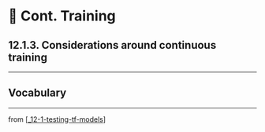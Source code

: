 # 💊 Cont. Training

## 12.1.3. Considerations around continuous training

---

## **Vocabulary**

---
from [[_12-1-testing-tf-models]]

[//begin]: # "Autogenerated link references for markdown compatibility"
[_12-1-testing-tf-models]: _12-1-testing-tf-models.md "💊 Testing TF.js Models"
[//end]: # "Autogenerated link references"
